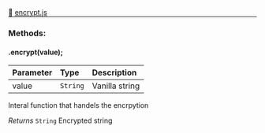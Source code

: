 <div class="mb-0">
    🔗 <a class="source-code" target="_blank"
        href="https://github.com/OpenHausIO/backend/blob/dev&#x2F;components&#x2F;vault&#x2F;encrypt.js">encrypt.js</a>
</div>
<hr style="margin: 0 !important" />

<!-- CLASS -->

<!-- GENERAL -->
<!-- CLASS -->



<!-- METHODS -->
### Methods:
####  .encrypt(value);  

| Parameter | Type       | Description    |
| :-------- | :--------- |:------------- |
| value | `String` |  Vanilla string |


Interal function that handels the encrpytion


*Returns*  `String`    Encrypted string


<!-- LINKS -->
<!-- LINKS -->

<!-- METHODS -->



<!-- DESCRIPTION -->
<!-- DESCRIPTION -->